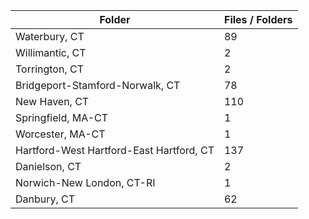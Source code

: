 | Folder                                   |   Files / Folders |
|------------------------------------------|-------------------|
| Waterbury, CT                            |                89 |
| Willimantic, CT                          |                 2 |
| Torrington, CT                           |                 2 |
| Bridgeport-Stamford-Norwalk, CT          |                78 |
| New Haven, CT                            |               110 |
| Springfield, MA-CT                       |                 1 |
| Worcester, MA-CT                         |                 1 |
| Hartford-West Hartford-East Hartford, CT |               137 |
| Danielson, CT                            |                 2 |
| Norwich-New London, CT-RI                |                 1 |
| Danbury, CT                              |                62 |
